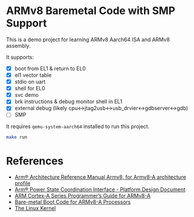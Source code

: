 ARMv8 Baremetal Code with SMP Support
=====================================

This is a demo project for learning ARMv8 Aarch64 ISA and ARMv8 assembly.

It supports:

- [x] boot from EL1 & return to EL0
- [x] el1 vector table
- [x] stdio on uart
- [x] shell for EL0
- [x] svc demo
- [x] brk instructions & debug monitor shell in EL1
- [x] external debug (likely cpu<->jtag2usb<->usb_drvier<->gdbserver<->gdb)
- [ ] SMP

It requires `qemu-system-aarch64` installed to run this project.

```bash
make run
```

# References

- [Arm® Architecture Reference Manual Armv8, for Armv8-A architecture profile](https://developer.arm.com/docs/ddi0487/ea/arm-architecture-reference-manual-armv8-for-armv8-a-architecture-profile)
- [Arm® Power State Coordination Interface - Platform Design Document](https://developer.arm.com/docs/den0022/d/arm-power-state-coordination-interface-platform-design-document)
- [ARM Cortex-A Series Programmer’s Guide for ARMv8-A](https://developer.arm.com/docs/den0024/a/preface)
- [Bare-metal Boot Code for ARMv8-A Processors](https://developer.arm.com/docs/dai0527/a/bare-metal-boot-code-for-armv8-a-processors)
- [The Linux Kernel](https://www.kernel.org)

